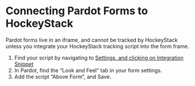 # Connecting Pardot Forms to HockeyStack

Pardot forms live in an iframe, and cannot be tracked by HockeyStack unless you integrate your HockeyStack tracking script into the form frame.

1. Find your script by navigating to [Settings, and clicking on Integration Snippet](https://hockeystack.com/dashboard/settings)
2. In Pardot, find the “Look and Feel” tab in your form settings.
3. Add the script “Above Form”, and Save.